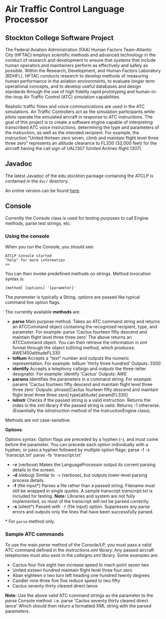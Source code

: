 # Air Traffic Control Language Processor
## Stockton College Software Project

The Federal Aviation Administration (FAA) Human Factors Team-Atlantic City (HFTAC) employs scientific methods and advanced technology in the conduct of research and development to ensure that systems that include human operators and maintainers perform as effectively and safely as possible.  Within the Research, Development, and Human Factors Laboratory (RDHFL), HFTAC conducts research to develop methods of measuring human performance in the aviation environments, to evaluate longer term operational concepts, and to develop useful databases and design standards through the use of high fidelity rapid prototyping and human-in-the-loop Air Traffic Control (ATC) simulation capabilities.

Realistic traffic flows and voice communications are used in the ATC simulations.  Air Traffic Controllers act as the simulation participants while pilots operate the simulated aircraft in response to ATC instructions.  The goal of this project is to create a software engine capable of interpreting transcribed ATC voice instructions, determining the type and parameters of the instruction, as well as the intended recipient.  For example, the instruction “United thirteen zero seven, climb and maintain flight level three three zero” represents an altitude clearance to FL330 (33,000 feet) for the aircraft having the call sign of UAL1307 (United Airlines flight 1307).


## Javadoc

The latest Javadoc of the edu.stockton package containing the ATCLP is contained in the `doc/` directory.

An online version can be found [here](http://www.baligod.com/projects/atclp/javadoc).

## Console

Currently the Console class is used for testing purposes to call Engine methods, parse test strings, etc.

### Using the console

When you run the Console, you should see:

    ATCLP Console started
	"help" for more information
    >>
	
You can then invoke predefined methods on strings. 
Method invocation syntax is: 
	
    [method] [options] '[parameter]'
	
The _parameter_ is typically a String.
_options_ are passed like typical command line option flags.

The currently available __methods__ are:

*	__parse__ Main purpose method. Takes an ATC command string and returns an ATCCommand object containing the recognized recipient, type, and parameter. 
	For example:
		parse 'Cactus fourteen fifty descend and maintain flight level three three zero'
	The above returns an ATCCommand object. You can then retrieve the information in xml format through the object _toString_ method, which produces:
		<ATCCommand><recipient>AWE1450</recipient><type>altitude</type><parameter>FL330</parameter></ATCCommand>
*	__toNum__ Accepts a "text" number and outputs the numeric representation.
	For example:
		toNum 'thirty three hundred'
	Outputs:
		3300
*	__identify__ Accepts a telephony callsign and outputs the three-letter designator.
	For example:
		identify 'Cactus'
	Outputs:
		AWE
*	__params__ Identifies the parameters in a command string.
	For example:
		params 'Cactus fourteen fifty descend and maintain flight level three three zero'
	Outputs:
		phrase[Cactus fourteen fifty descend and maintain flight level three three zero]
		type[altitude]
		param[FL330]
*	__isInstr__ Checks if the passed string is a valid instruction. Returns the index in the xml library if the passed string is valid. Returns -1 otherwise. (Essentially the _isInstruction_ method of the InstructionEngine class).
		
Methods are not case-sensitive.


__Options__:

Options syntax:
Option flags are preceded by a hyphen (-), and must come before the parameter. You can precede each option individually with a hyphen, or pass a hyphen followed by multiple option flags:
	parse -f -s 'transcipt.txt'
	parse -fs 'transcript.txt'
	

*	__-v__ (verbose) Makes the LanguageProcessor output its current parsing details to the screen. 
*	__-d__ (debug) Similar to `-v` (verbose), but outputs lower-level parsing process details.
*	__-f__ (file input*) Parses a file rather than a passed string. Filename must still be wrapped in single quotes. A sample transcript _transcript.txt_ is included for testing. __Note:__ Libraries and system are not fully implemented, so most of the transcript will not be parsed correctly.
*	__-s__ (silent*) Passed with `-f` (file input) option. Suppresses any parse errors and outputs only the lines that have been successfully parsed.

\* For `parse` method only.

### Sample ATC commands

To use the main _parse_ method of the Console/LP, you must pass a valid ATC command defined in the _instructions.xml_ library. Any passed aircraft telephonies must also exist in the _callsigns.xml_ library. Some examples are:

*	Cactus four five eight two increase speed to mach point seven two
*	United sixteen hundred maintain flight level three four zero
*	Aban eighteen o two turn left heading one hundred twenty degrees
*	Candler nine three five five reduce speed to two fifty
*	Cactus seventy thirty cleared direct lance

__Note:__ Use the above valid ATC command strings as the parameter to the _parse_ Console method. i.e. 
	parse 'Cactus seventy thirty cleared direct lance'
Which should then return a formatted XML string with the parsed parameters.

